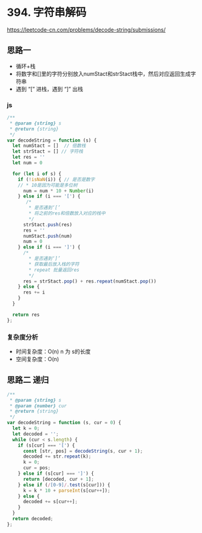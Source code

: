 # **394. 字符串解码**

https://leetcode-cn.com/problems/decode-string/submissions/

## 思路一

* 循环+栈
* 将数字和[]里的字符分别放入numStact和strStact栈中，然后对应返回生成字符串
* 遇到 “[” 进栈，遇到 “]” 出栈

### js

``` js
/**
 * @param {string} s
 * @return {string}
 */
var decodeString = function (s) {
  let numStact = []  // 倍数栈
  let strStact = [] // 字符栈
  let res = ''
  let num = 0

  for (let i of s) {
    if (!isNaN(i)) { // 是否是数字
    // * 10是因为可能是多位树
      num = num * 10 + Number(i)
    } else if (i === '[') {
       /*
        * 是否遇到‘[’
        * 将之前的res和倍数放入对应的栈中
        */
      strStact.push(res) 
      res = ''
      numStact.push(num)
      num = 0
    } else if (i === ']') {
      /*
        * 是否遇到‘]’
        * 获取最后放入栈的字符
        * repeat 批量返回res
        */
      res = strStact.pop() + res.repeat(numStact.pop())
    } else {
      res += i
    }
  }

  return res
};
```

### 复杂度分析

* 时间复杂度：O(n) n 为 s的长度
* 空间复杂度：O(n)

## 思路二 递归

``` js
/**
 * @param {string} s
 * @param {number} cur
 * @return {string}
 */
var decodeString = function (s, cur = 0) {
  let k = 0;
  let decoded = '';
  while (cur < s.length) {
    if (s[cur] === '[') {
      const [str, pos] = decodeString(s, cur + 1);
      decoded += str.repeat(k);
      k = 0;
      cur = pos;
    } else if (s[cur] === ']') {
      return [decoded, cur + 1];
    } else if (/[0-9]/.test(s[cur])) {
      k = k * 10 + parseInt(s[cur++]);
    } else {
      decoded += s[cur++];
    }
  }
  return decoded;
};
```

